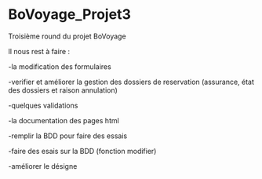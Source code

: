 # BoVoyage_Projet3
Troisième round du projet BoVoyage

Il nous rest à faire :

  -la modification des formulaires
  
  -verifier et améliorer la gestion des dossiers de reservation (assurance, état des dossiers et raison annulation)
  
  -quelques validations
  
  -la documentation des pages html
  
  -remplir la BDD pour faire des essais
  
  -faire des esais sur la BDD (fonction modifier)
  
  -améliorer le désigne
